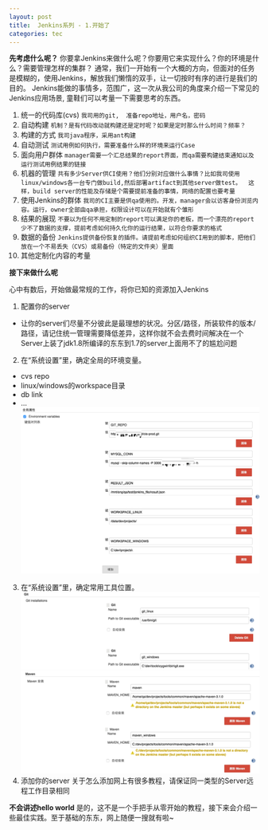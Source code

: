 ```yaml
---
layout: post
title:  Jenkins系列 - 1.开始了
categories: tec
---
```


**先考虑什么呢？**
你要拿Jenkins来做什么呢？你要用它来实现什么？你的环境是什么？需要管理怎样的集群？
通常，我们一开始有一个大概的方向，但面对的任务是模糊的，使用Jenkins，解放我们懒惰的双手，让一切按时有序的进行是我们的目的。 Jenkins能做的事情多，范围广，这一次从我公司的角度来介绍一下常见的Jenkins应用场景, 童鞋们可以考量一下需要思考的东西。

1. 统一的代码库(cvs)
`我司用的git,  准备repo地址，用户名，密码`
2. 自动构建
`机制？是有代码改动就构建还是定时呢？如果是定时那么什么时间？频率？`
3. 构建的方式
`我司java程序，采用ant构建`
4. 自动测试
`测试用例如何执行，需要准备什么样的环境来运行Case`
5. 面向用户群体
`manager需要一个汇总结果的report界面，而qa需要构建结束通知以及运行测试用例结果的链接`
6. 机器的管理
`共有多少Server供CI使用？他们分别对应做什么事情？比如我司使用linux/windows各一台专门做build,然后部署artifact到其他server做test。 
这样，build server的性能及存储是个需要提前准备的事情，网络的配置也要考量`
7. 使用Jenkins的群体
`我司的CI主要是供qa使用的。开发，manager会以访客身份浏览内容。运行，owner全部由qa承担，权限设计可以在开始就有个雏形`
8. 结果的展现
`不要以为任何不用定制的report可以满足你的老板，而一个漂亮的report少不了数据的支撑，提前考虑如何持久化你的运行结果，以符合你要求的格式`
9. 数据的备份
`Jenkins提供备份恢复的插件。请提前考虑如何组织CI用到的脚本，把他们放在一个不易丢失（CVS）或易备份（特定的文件夹）里面`
10. 其他定制化内容的考量


**接下来做什么呢**

心中有数后，开始做最常规的工作，将你已知的资源加入Jenkins
1. 配置你的server
- 让你的server们尽量不分彼此是最理想的状况。分区/路径，所装软件的版本/路径，请记住统一管理需要降低差异，这样你就不会去费时间解决在一个Server上装了jdk1.8所编译的东东到1.7的server上面用不了的尴尬问题
2. 在“系统设置”里，确定全局的环境变量。
- cvs repo
- linux/windows的workspace目录
- db link
- ...
![screenshot](/assets/images/articles/2016/07/static1.png )
3. 在“系统设置”里，确定常用工具位置。
![screenshot](/assets/images/articles/2016/07/tools.png )
![screenshot](/assets/images/articles/2016/07/tools2.png )
4. 添加你的server
关于怎么添加网上有很多教程，请保证同一类型的Server远程工作目录相同

**不会讲述hello world**
是的，这不是一个手把手从零开始的教程，接下来会介绍一些最佳实践。至于基础的东东，网上随便一搜就有啦~